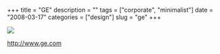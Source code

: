 +++
title = "GE"
description = ""
tags = ["corporate", "minimalist"]
date = "2008-03-17"
categories = ["design"]
slug = "ge"
+++


 

  <div id="screens-thumbs" class="clearfix">
    <div class="txt-center" id="design-submission"><a href="http://www.ge.com/"><img id='bluga-thumbnail-821' class='bluga-thumbnail large' src='//konigi.com/media/bluga/
wt47f2790344d35_0.jpg'/></a></div>  
  </div>   
<p><a href="http://www.ge.com/">http://www.ge.com</a></p>




